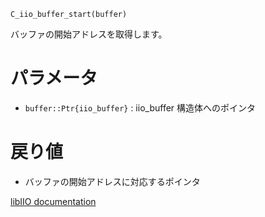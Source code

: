 ```
C_iio_buffer_start(buffer)
```

バッファの開始アドレスを取得します。

# パラメータ

  * `buffer::Ptr{iio_buffer}` : iio_buffer 構造体へのポインタ

# 戻り値

  * バッファの開始アドレスに対応するポインタ

[libIIO documentation](https://analogdevicesinc.github.io/libiio/master/libiio/group__Buffer.html#ga7fdacbfda79aa5120f34ea73ae2ea5ab)
